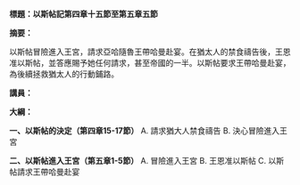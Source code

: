 **標題：以斯帖記第四章十五節至第五章五節**

**摘要：**

以斯帖冒險進入王宮，請求亞哈隨魯王帶哈曼赴宴。在猶太人的禁食禱告後，王恩准以斯帖，並答應賜予她任何請求，甚至帝國的一半。以斯帖要求王帶哈曼赴宴，為後續拯救猶太人的行動鋪路。

**講員：**

**大綱：**

**一、以斯帖的決定（第四章15-17節）**
    A. 請求猶大人禁食禱告
    B. 決心冒險進入王宮

**二、以斯帖進入王宮（第五章1-5節）**
    A. 冒險進入王宮
    B. 王恩准以斯帖
    C. 以斯帖請求王帶哈曼赴宴